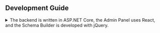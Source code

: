 

## Development Guide
<details>
<summary>
The backend is written in ASP.NET Core, the Admin Panel uses React, and the Schema Builder is developed with jQuery.
</summary>


### System Overviews
![System Overview](https://raw.githubusercontent.com/fluent-cms/fluent-cms/doc/doc/diagrams/overview.png)   
- [**Backend Server**](https://github.com/fluent-cms/fluent-cms/tree/main/server/FluentCMS)  
- [**Admin Panel UI**](https://github.com/fluent-cms/fluent-cms/tree/main/admin-panel)  
- [**Schema Builder**](https://github.com/fluent-cms/fluent-cms/tree/main/server/FluentCMS/wwwroot/schema-ui)  

### Backend Server
- **Tools**:  
    - **ASP.NET Core**  
    - **SqlKata**: [SqlKata](https://sqlkata.com/)  

![API Controller Service](https://raw.githubusercontent.com/fluent-cms/fluent-cms/doc/doc/diagrams/api-controller-service.png)

### Admin Panel UI
- **Tools**:
    - **React**
    - **PrimeReact**: [PrimeReact UI Library](https://primereact.org/)
    - **SWR**: [Data Fetching/State Management](https://swr.vercel.app/)

![Admin Panel Sequence](https://raw.githubusercontent.com/fluent-cms/fluent-cms/doc/doc/diagrams/admin-panel-sequence.png)

### Schema Builder UI
- **Tools**:
    - **jsoneditor**: [JSON Editor](https://github.com/json-editor/json-editor)

![Schema Builder Sequence](https://raw.githubusercontent.com/fluent-cms/fluent-cms/doc/doc/diagrams/schema-builder-sequence.png)

---
</details>
